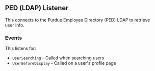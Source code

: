## PED (LDAP) Listener

This connects to the Purdue Employee Directory (PED) LDAP to retrieve user info.

### Events

This listens for:

* `UserSearching` - Called when searching users
* `UserBeforeDisplay` - Called on a user's profile page
